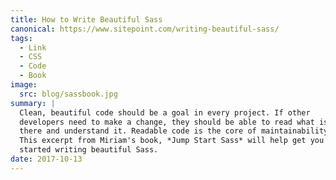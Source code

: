 ```yaml
---
title: How to Write Beautiful Sass
canonical: https://www.sitepoint.com/writing-beautiful-sass/
tags:
  - Link
  - CSS
  - Code
  - Book
image:
  src: blog/sassbook.jpg
summary: |
  Clean, beautiful code should be a goal in every project. If other
  developers need to make a change, they should be able to read what is
  there and understand it. Readable code is the core of maintainability.
  This excerpt from Miriam's book, *Jump Start Sass* will help get you
  started writing beautiful Sass.
date: 2017-10-13
---
```

